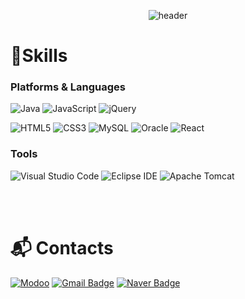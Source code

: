 <div align="center">
  

![header](https://capsule-render.vercel.app/api?type=waving&color=auto&height=300&section=header&text=Welcome.&fontSize=90&animation=fadeIn&fontAlignY=38&desc=Bomin's%20GitHub%20Profile%20!&descAlignY=51&descAlign=62)

</div>

# 💪Skills
### Platforms & Languages
![Java](https://img.shields.io/badge/Java-007396.svg?&style=for-the-badge&logo=Java&logoColor=white)
![JavaScript](https://img.shields.io/badge/JavaScript-F7DF1E.svg?&style=for-the-badge&logo=JavaScript&logoColor=white)
![jQuery](https://img.shields.io/badge/jQuery-0769AD.svg?&style=for-the-badge&logo=jQuery&logoColor=white)

![HTML5](https://img.shields.io/badge/HTML5-E34F26.svg?&style=for-the-badge&logo=HTML5&logoColor=white)
![CSS3](https://img.shields.io/badge/CSS3-1572B6.svg?&style=for-the-badge&logo=CSS3&logoColor=white)
![MySQL](https://img.shields.io/badge/MySQL-4479A1.svg?&style=for-the-badge&logo=MySQL&logoColor=white)
![Oracle](https://img.shields.io/badge/Oracle-F80000.svg?&style=for-the-badge&logo=Oracle&logoColor=white)
![React](https://img.shields.io/badge/React-61DAFB.svg?&style=for-the-badge&logo=React&logoColor=white)



### Tools
![Visual Studio Code](https://img.shields.io/badge/Visual%20Studio%20Code-007ACC.svg?&style=for-the-badge&logo=Visual%20Studio%20Code&logoColor=white)
![Eclipse IDE](https://img.shields.io/badge/Eclipse%20IDE-2C2255.svg?&style=for-the-badge&logo=Eclipse%20IDE&logoColor=white)
![Apache Tomcat](https://img.shields.io/badge/Apache%20Tomcat-F8DC75.svg?&style=for-the-badge&logo=Apache%20Tomcat&logoColor=white)
 
<br><br>
# :mailbox_with_mail: Contacts
[![Modoo](http://img.shields.io/badge/-modoo%20-black?style=flat-square&logo=github&link=https://bmseo.modoo.at/)](https://bmseo.modoo.at/)
[![Gmail Badge](https://img.shields.io/badge/Gmail-d14836?style=flat-square&logo=Gmail&logoColor=white&link=mailto:bm8775@gmail.com)](mailto:bm8775@gmail.com)
[![Naver Badge](https://img.shields.io/badge/Naver-03C75A?style=flat-square&logo=Naver&logoColor=white&link=mailto:qhals8775@naver.com)](mailto:qhals8775@naver.com)

<br><br>
